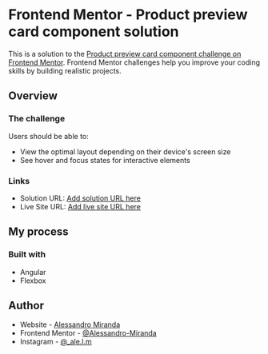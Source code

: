 # Frontend Mentor - Product preview card component solution

This is a solution to the [Product preview card component challenge on Frontend Mentor](https://www.frontendmentor.io/challenges/product-preview-card-component-GO7UmttRfa). Frontend Mentor challenges help you improve your coding skills by building realistic projects. 

## Overview

### The challenge

Users should be able to:

- View the optimal layout depending on their device's screen size
- See hover and focus states for interactive elements

### Links

- Solution URL: [Add solution URL here](https://your-solution-url.com)
- Live Site URL: [Add live site URL here](https://your-live-site-url.com)

## My process

### Built with

- Angular
- Flexbox

## Author

- Website - [Alessandro Miranda](https://alessandro-miranda.vercel.app/)
- Frontend Mentor - [@Alessandro-Miranda](https://www.frontendmentor.io/profile/Alessandro-Miranda)
- Instagram - [@_ale.l.m](https://www.instagram.com/_ale.l.m/)